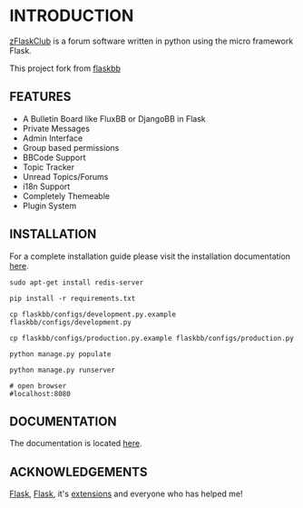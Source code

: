 # INTRODUCTION

[zFlaskClub](http://flaskbb.org) is a forum software written in python using the micro framework Flask.

This project fork from [flaskbb](https://github.com/sh4nks/flaskbb)


## FEATURES

* A Bulletin Board like FluxBB or DjangoBB in Flask
* Private Messages
* Admin Interface
* Group based permissions
* BBCode Support
* Topic Tracker
* Unread Topics/Forums
* i18n Support
* Completely Themeable
* Plugin System



## INSTALLATION

For a complete installation guide please visit the installation documentation
[here](https://flaskbb.readthedocs.org/en/latest/installation.html).

    sudo apt-get install redis-server    

    pip install -r requirements.txt
    
    cp flaskbb/configs/development.py.example flaskbb/configs/development.py

    cp flaskbb/configs/production.py.example flaskbb/configs/production.py    
    
    python manage.py populate
    
    python manage.py runserver
    
    # open browser
    #localhost:8080


## DOCUMENTATION

The documentation is located [here](http://flaskbb.readthedocs.org/en/latest/).


## ACKNOWLEDGEMENTS

[Flask](http://reddit.com/r/flask), [Flask](http://flask.pocoo.org), it's [extensions](http://flask.pocoo.org/extensions/) and everyone who has helped me!
